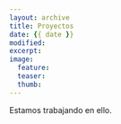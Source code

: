 ```yaml
---
layout: archive
title: Proyectos
date: {{ date }}
modified:
excerpt: 
image:
  feature:
  teaser:
  thumb:
---
```


Estamos trabajando en ello.